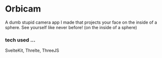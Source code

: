 # Orbicam

A dumb stupid camera app I made that projects your face on the inside of a sphere. See yourself like never before! (on the inside of a sphere)


### tech used ...

SvelteKit, Threlte, ThreeJS

